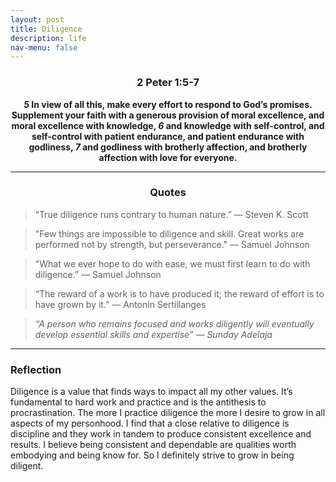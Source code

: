 ```yaml
---
layout: post
title: Diligence
description: life
nav-menu: false
---
```


<center> 
    <h3> 2 Peter 1:5-7 </h3>
        <b>
            <b><i>5</i></b> In view of all this, make every effort to respond to God’s promises. Supplement your faith with a generous provision of moral excellence, and moral excellence with knowledge, <b><i>6</i></b> and knowledge with self-control, and self-control with patient endurance, and patient endurance with godliness, <b><i>7</i></b> and godliness with brotherly affection, and brotherly affection with love for everyone.
        </b> 
</center>

<hr>

<center><h3>Quotes</h3></center>

> “True diligence runs contrary to human nature.” ― Steven K. Scott

> "Few things are impossible to diligence and skill. Great works are performed not by strength, but perseverance." — Samuel Johnson

> "What we ever hope to do with ease, we must first learn to do with diligence.” — Samuel Johnson

> “The reward of a work is to have produced it; the reward of effort is to have grown by it.” ― Antonin Sertillanges

> *“A person who remains focused and works diligently will eventually develop essential skills and expertise” ― Sunday Adelaja*

<hr>

### Reflection

Diligence is a value that finds ways to impact all my other values. It’s fundamental to hard work and practice and is the antithesis to procrastination. The more I practice diligence the more I desire to grow in all aspects of my personhood. I find that a close relative to diligence is discipline and they work in tandem to produce consistent excellence and results. I believe being consistent and dependable are qualities worth embodying and being know for. So I definitely strive to grow in being diligent. 